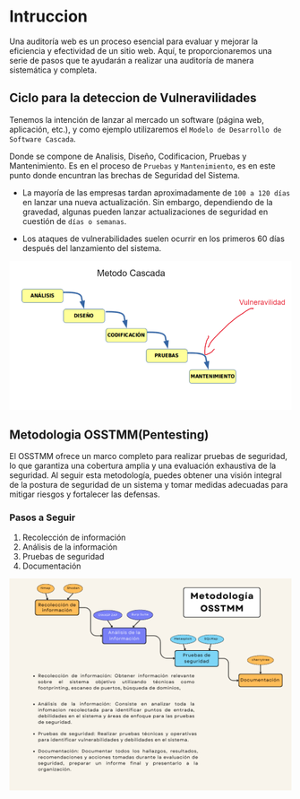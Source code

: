 # Intruccion

Una auditoría web es un proceso esencial para evaluar y mejorar la eficiencia y efectividad de un sitio web. Aquí, te proporcionaremos una serie de pasos que te ayudarán a realizar una auditoría de manera sistemática y completa.

## Ciclo para la deteccion de Vulneravilidades

Tenemos la intención de lanzar al mercado un software (página web, aplicación, etc.), y como ejemplo utilizaremos el `Modelo de Desarrollo de Software Cascada`.

Donde se compone de Analisis, Diseño, Codificacion, Pruebas y Mantenimiento. Es en el proceso de `Pruebas` y `Mantenimiento`, es en este punto donde encuntran las brechas de Seguridad del Sistema.

- La mayoría de las empresas tardan aproximadamente de `100 a 120 días` en lanzar una nueva actualización. Sin embargo, dependiendo de la gravedad, algunas pueden lanzar actualizaciones de seguridad en cuestión de `días o semanas`.

- Los ataques de vulnerabilidades suelen ocurrir en los primeros 60 días después del lanzamiento del sistema.


![Descripción de la imagen](img/cascada.png)

## Metodologia OSSTMM(Pentesting)

El OSSTMM ofrece un marco completo para realizar pruebas de seguridad, lo que garantiza una cobertura amplia y una evaluación exhaustiva de la seguridad. Al seguir esta metodología, puedes obtener una visión integral de la postura de seguridad de un sistema y tomar medidas adecuadas para mitigar riesgos y fortalecer las defensas.

### Pasos a Seguir 

1. Recolección de información
2. Análisis de la información
3. Pruebas de seguridad
4. Documentación 

![Descripción de la imagen](img/metodologia.png)
